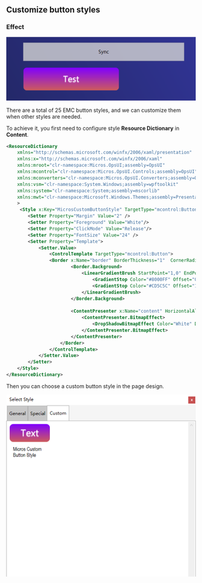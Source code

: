## Customize button styles

### Effect

![image-20231217141104147](./images/image-20231217141104147.png)



There are a total of 25 EMC button styles, and we can customize them when other styles are needed.

To achieve it, you first need to configure style **Resource Dictionary** in **Content**.



```xml
<ResourceDictionary
    xmlns="http://schemas.microsoft.com/winfx/2006/xaml/presentation"
    xmlns:x="http://schemas.microsoft.com/winfx/2006/xaml"
    xmlns:mroot="clr-namespace:Micros.OpsUI;assembly=OpsUI"
    xmlns:mcontrol="clr-namespace:Micros.OpsUI.Controls;assembly=OpsUI"
    xmlns:mconverters="clr-namespace:Micros.OpsUI.Converters;assembly=OpsUI"
    xmlns:vsm="clr-namespace:System.Windows;assembly=wpftoolkit"
    xmlns:system="clr-namespace:System;assembly=mscorlib"
    xmlns:mwt="clr-namespace:Microsoft.Windows.Themes;assembly=PresentationFramework.Aero"
    >
     <Style x:Key="MicrosCustomButtonStyle" TargetType="mcontrol:Button">
        <Setter Property="Margin" Value="2" />
        <Setter Property="Foreground" Value="White"/>
        <Setter Property="ClickMode" Value="Release"/>
        <Setter Property="FontSize" Value="24" />
        <Setter Property="Template">
            <Setter.Value>
                <ControlTemplate TargetType="mcontrol:Button">
                <Border x:Name="border" BorderThickness="1"  CornerRadius="10" Padding="8,8,8,8">
                        <Border.Background>
                            <LinearGradientBrush StartPoint="1,0" EndPoint="1,1">
                                <GradientStop Color="#8000FF" Offset="0.0" />
                                <GradientStop Color="#CD5C5C" Offset="1.0" />
                            </LinearGradientBrush>
                        </Border.Background>

                        <ContentPresenter x:Name="content" HorizontalAlignment="Center" VerticalAlignment="Center">
                            <ContentPresenter.BitmapEffect>
                                <DropShadowBitmapEffect Color="White" Direction="-90" ShadowDepth="2" Softness="0.1" Opacity="0.3"></DropShadowBitmapEffect>
                            </ContentPresenter.BitmapEffect>
                        </ContentPresenter>
                    </Border>
                </ControlTemplate>
            </Setter.Value>
        </Setter>
    </Style>
</ResourceDictionary> 
```



Then you can choose a custom button style in the page design.

![image-20231217141723035](./images/image-20231217141723035.png)